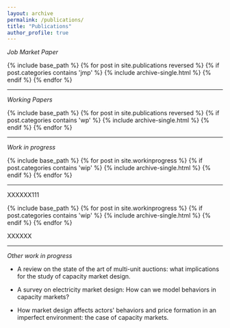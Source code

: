 ```yaml
---
layout: archive
permalink: /publications/
title: "Publications"
author_profile: true
---
```




_Job Market Paper_

{% include base_path %}
{% for post in site.publications reversed %}
  {% if post.categories contains 'jmp' %}
  {% include archive-single.html %}
    {% endif %}
{% endfor %}

----


_Working Papers_


{% include base_path %}
{% for post in site.publications reversed %}
  {% if post.categories contains 'wp' %}
  {% include archive-single.html %}
    {% endif %}
{% endfor %}

-----

_Work in progress_


{% include base_path %}
{% for post in site.workinprogress %}
  {% if post.categories contains 'wip' %}
  {% include archive-single.html %}
    {% endif %}
{% endfor %}

------

XXXXXX111

{% include base_path %}
{% for post in site.workinprogress %}
  {% if post.categories contains 'wip' %}
  {% include archive-single.html %}
    {% endif %}
{% endfor %}

XXXXXX

------

_Other work in progress_


  * A review on the state of the art of multi-unit auctions: what implications for the study of capacity market design.

  * A survey on electricity market design: How can we model behaviors in capacity markets?
  
  * How market design affects actors' behaviors and price formation in an imperfect environment: the case of capacity markets. 



